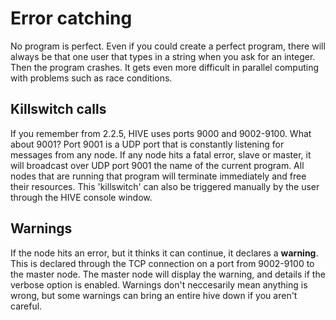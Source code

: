 # Error catching
No program is perfect. Even if you could create a perfect program, there will always be that one user that types in a string when you ask for an integer. Then the program crashes. It gets even more difficult in parallel computing with problems such as race conditions.

## Killswitch calls

If you remember from 2.2.5, HIVE uses ports 9000 and 9002-9100. What about 9001? Port 9001 is a UDP port that is constantly listening for messages from any node. If any node hits a fatal error, slave or master, it will broadcast over UDP port 9001 the name of the current program. All nodes that are running that program will terminate immediately and free their resources. This 'killswitch' can also be triggered manually by the user through the HIVE console window.

## Warnings

If the node hits an error, but it thinks it can continue, it declares a **warning**. This is declared through the TCP connection on a port from 9002-9100 to the master node. The master node will display the warning, and details if the verbose option is enabled. Warnings don't neccesarily mean anything is wrong, but some warnings can bring an entire hive down if you aren't careful.